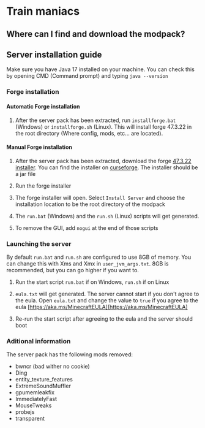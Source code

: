 # Train maniacs

## Where can I find and download the modpack?




## Server installation guide

Make sure you have Java 17 installed on your machine. You can check this by opening CMD (Command prompt) and typing `java --version`


### Forge installation

#### Automatic Forge installation

1. After the server pack has been extracted, run `installforge.bat` (Windows) or `installforge.sh` (Linux). This will install forge 47.3.22 in the root directory (Where config, mods, etc... are located).

#### Manual Forge installation

1. After the server pack has been extracted, download the forge [47.3.22 installer](https://adfoc.us/serve/sitelinks/?id=271228&url=https://maven.minecraftforge.net/net/minecraftforge/forge/1.20.1-47.3.22/forge-1.20.1-47.3.22-installer.jar). You can find the installer on [curseforge](https://files.minecraftforge.net/net/minecraftforge/forge/index_1.20.1.html). The installer should be a jar file

2. Run the forge installer

3. The forge installer will open. Select `Install Server` and choose the installation location to be the root directory of the modpack

4. The `run.bat` (Windows) and the `run.sh` (Linux) scripts will get generated.

5. To remove the GUI, add `nogui` at the end of those scripts

### Launching the server

By default `run.bat` and `run.sh` are configured to use 8GB of memory. You can change this with Xms and Xmx in `user_jvm_args.txt`. 8GB is recommended, but you can go higher if you want to.

1. Run the start script `run.bat` if on Windows, `run.sh` if on Linux

2. `eula.txt` will get generated. The server cannot start if you don't agree to the eula. Open `eula.txt` and change the value to `true` if you agree to the eula [https://aka.ms/MinecraftEULA](https://aka.ms/MinecraftEULA)

3. Re-run the start script after agreeing to the eula and the server should boot


### Aditional information

The server pack has the following mods removed:
- bwncr (bad wither no cookie)
- Ding
- entity_texture_features
- ExtremeSoundMuffler
- gpumemleakfix
- ImmediatelyFast
- MouseTweaks
- probejs
- transparent